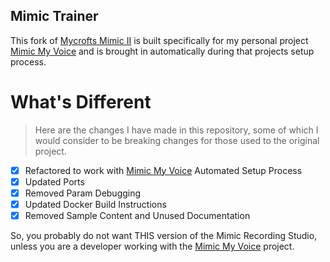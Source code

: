Mimic Trainer
---

This fork of [Mycrofts Mimic II](https://github.com/MycroftAI/mimic2) is built specifically for my personal project [Mimic My Voice](https://github.com/manifestinteractive/mimic-my-voice) and is brought in automatically during that projects setup process.

What's Different
===

> Here are the changes I have made in this repository, some of which I would consider to be breaking changes for those used to the original project.

- [X] Refactored to work with [Mimic My Voice](https://github.com/manifestinteractive/mimic-my-voice) Automated Setup Process
- [X] Updated Ports
- [X] Removed Param Debugging
- [X] Updated Docker Build Instructions
- [X] Removed Sample Content and Unused Documentation

So, you probably do not want THIS version of the Mimic Recording Studio, unless you are a developer working with the [Mimic My Voice](https://github.com/manifestinteractive/mimic-my-voice) project.
